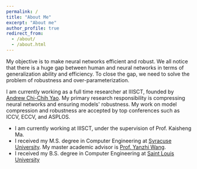 ```yaml
---
permalink: /
title: "About Me"
excerpt: "About me"
author_profile: true
redirect_from: 
  - /about/
  - /about.html
---
```


My objective is to make neural networks efficient and robust. We all notice that there is a huge gap between human and neural networks in terms of generalization ability and efficiency. To close the gap, we need to solve the problem of robustness and over-parameterization. 

I am currently working as a full time researcher at IIISCT, founded by [Andrew Chi-Chih Yao](https://amturing.acm.org/award_winners/yao_1611524.cfm). My primary research responsibility is compressing neural networks and ensuring models' robustness. My work on model compression and robustness are accepted by top conferences such as ICCV, ECCV, and ASPLOS.


* I am currently working at IIISCT, under the supervision of Prof. Kaisheng Ma.
* I received my M.S. degree in Computer Engineering at [Syracuse University](https://www.syracuse.edu/). My master academic advisor is [Prof. Yanzhi Wang](http://www.ece.neu.edu/people/wang-yanzhi).
* I received my B.S. degree in Computer Engineering at [Saint Louis University](https://www.slu.edu/)
